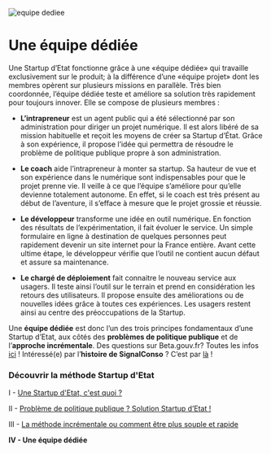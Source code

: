 ![equipe dediee](/assets/blog/2019/06/25/une-equipe-dediee/Article4.jpg)

# Une équipe dédiée

Une Startup d’Etat fonctionne grâce à une «équipe dédiée» qui travaille exclusivement sur le produit; 
à la différence d’une «équipe projet» dont les membres opèrent sur plusieurs missions en parallèle. 
Très bien coordonnée, l’équipe dédiée teste et améliore sa solution très rapidement pour toujours innover. 
Elle se compose de plusieurs membres : 

* **L’intrapreneur** est un agent public qui a été sélectionné par son administration
pour diriger un projet numérique. Il est alors libéré de sa mission habituelle et reçoit les moyens de créer sa Startup d’État. 
Grâce à son expérience, il propose l’idée qui permettra de résoudre le problème de politique publique propre à son administration. 

* **Le coach** aide l’intrapreneur à monter sa startup. Sa hauteur de vue et son expérience dans le numérique sont indispensables pour que le projet prenne vie.
Il veille à ce que l’équipe s’améliore pour qu’elle devienne totalement autonome. 
En effet, si le coach est très présent au début de l’aventure, il s’efface à mesure que le projet grossie et réussie. 

* **Le développeur** transforme une idée en outil numérique. En fonction des résultats de l’expérimentation, il fait évoluer le service. 
Un simple formulaire en ligne à destination de quelques personnes peut rapidement devenir un site internet pour la France entière. 
Avant cette ultime étape, le développeur vérifie que l’outil ne contient aucun défaut et assure sa maintenance. 

* **Le chargé de déploiement** fait connaitre le nouveau service aux usagers. Il teste ainsi l’outil sur le terrain et prend en considération les retours des utilisateurs. 
Il propose ensuite des améliorations ou de nouvelles idées grâce à toutes ces expériences. 
Les usagers restent ainsi au centre des préoccupations de la Startup. 

Une **équipe dédiée** est donc l’un des trois principes fondamentaux d’une Startup d’Etat, aux côtés des **problèmes de politique publique** et de l’**approche incrémentale**. 
Des questions sur Beta.gouv.fr? Toutes les infos [ici](https://beta.gouv.fr) ! Intéressé(e) par l’**histoire de SignalConso** ? C’est par [là](https://signal.conso.gouv.fr) ! 



### Découvrir la méthode Startup d'Etat

I - [Une Startup d'Etat, c'est quoi ?](/blog/2019/06/04/Start-up-dEtat)

II - [Problème de politique publique ? Solution Startup d’Etat !](/blog/2019/06/11/Solution-Start-up-dEtat)

III - [La méthode incrémentale ou comment être plus souple et rapide](/blog/2019/06/18/la-methode-incrementale)

**IV - Une équipe dédiée**
